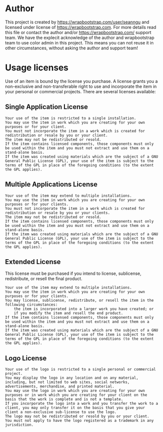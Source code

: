 # Author

This project is created by https://wrapbootstrap.com/user/seanngu and licensed under license of https://wrapbootstrap.com. For more details read this file or contact the author
and/or https://wrapbootstrap.com/ support team. We have the explecit acknowledge of the author and wrapbootstrap team to use color admin in this project. This means
you can not reuse it in other circumstances, without asking the author and support team!



# Usage licenses

Use of an item is bound by the license you purchase. A license grants you a non-exclusive and non-transferable right to use and incorporate the item in your personal or commercial projects. There are several licenses available:


## Single Application License

    Your use of the item is restricted to a single installation.
    You may use the item in work which you are creating for your own purposes or for your client.
    You must not incorporate the item in a work which is created for redistribution or resale by you or your client.
    The item may not be redistributed or resold.
    If the item contains licensed components, those components must only be used within the item and you must not extract and use them on a stand-alone basis.
    If the item was created using materials which are the subject of a GNU General Public License (GPL), your use of the item is subject to the terms of the GPL in place of the foregoing conditions (to the extent the GPL applies).

## Multiple Applications License

    Your use of the item may extend to multiple installations.
    You may use the item in work which you are creating for your own purposes or for your clients.
    You must not incorporate the item in a work which is created for redistribution or resale by you or your clients.
    The item may not be redistributed or resold.
    If the item contains licensed components, those components must only be used within the item and you must not extract and use them on a stand-alone basis.
    If the item was created using materials which are the subject of a GNU General Public License (GPL), your use of the item is subject to the terms of the GPL in place of the foregoing conditions (to the extent the GPL applies).

## Extended License

This license must be purchased if you intend to license, sublicense, redistribute, or resell the final product.

    Your use of the item may extend to multiple installations.
    You may use the item in work which you are creating for your own purposes or for your clients.
    You may license, sublicense, redistribute, or resell the item in the following circumstances:
        the item is incorporated into a larger work you have created; or
        if you modify the item and resell the end product.
    If the item contains licensed components, those components must only be used within the item and you must not extract and use them on a stand-alone basis.
    If the item was created using materials which are the subject of a GNU General Public License (GPL), your use of the item is subject to the terms of the GPL in place of the foregoing conditions (to the extent the GPL applies).

## Logo License

    Your use of the logo is restricted to a single personal or commercial project.
    You may display the logo in any location and on any material, including, but not limited to web sites, social networks, advertisements, merchandise, and printed material.
    You may use the logo in work which you are creating for your own purposes or in work which you are creating for your client on the basis that the work is complete and is not a template.
    If you incorporate the logo into a work and you transfer the work to a client, you may only transfer it on the basis that you give your client a non-exclusive sub-license to use the logo.
    The logo may not be redistributed or resold by you or your client.
    You must not apply to have the logo registered as a trademark in any jurisdiction.


